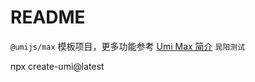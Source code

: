 # README

`@umijs/max` 模板项目，更多功能参考 [Umi Max 简介](https://umijs.org/docs/max/introduce) `晁阳测试`

npx create-umi@latest
